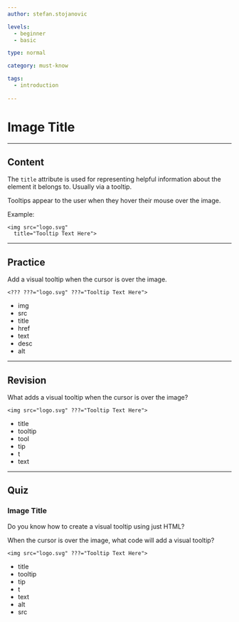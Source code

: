 ```yaml
---
author: stefan.stojanovic

levels:
  - beginner
  - basic

type: normal

category: must-know

tags:
  - introduction
  
---
```

# Image Title

---
## Content

The `title` attribute is used for representing helpful information about the element it belongs to.
Usually via a tooltip.

Tooltips appear to the user when they hover their mouse over the image.

Example:
```
<img src="logo.svg" 
  title="Tooltip Text Here">
```
---
## Practice

Add a visual tooltip when the cursor is over the image.

`<??? ???="logo.svg" ???="Tooltip Text Here">`

* img
* src
* title
* href
* text
* desc
* alt

---
## Revision

What adds a visual tooltip when the cursor is over the image?

`<img src="logo.svg" ???="Tooltip Text Here">`

* title
* tooltip
* tool
* tip
* t
* text

---
## Quiz

### Image Title
Do you know how to create a visual tooltip using just HTML?

When the cursor is over the image, what code will add a visual tooltip?

`<img src="logo.svg" ???="Tooltip Text Here">`

* title
* tooltip
* tip
* t
* text
* alt
* src

